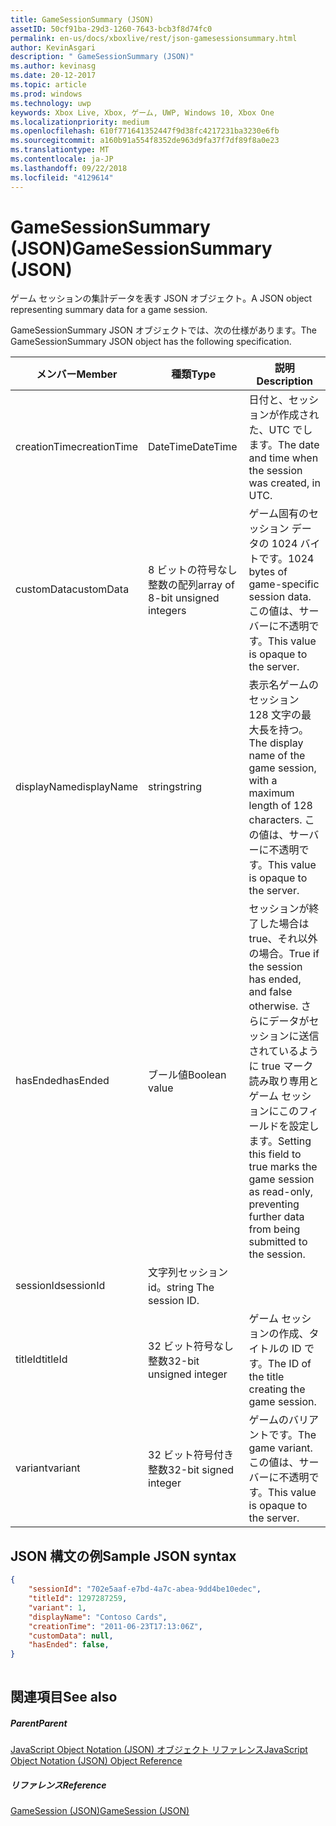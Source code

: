 ```yaml
---
title: GameSessionSummary (JSON)
assetID: 50cf91ba-29d3-1260-7643-bcb3f8d74fc0
permalink: en-us/docs/xboxlive/rest/json-gamesessionsummary.html
author: KevinAsgari
description: " GameSessionSummary (JSON)"
ms.author: kevinasg
ms.date: 20-12-2017
ms.topic: article
ms.prod: windows
ms.technology: uwp
keywords: Xbox Live, Xbox, ゲーム, UWP, Windows 10, Xbox One
ms.localizationpriority: medium
ms.openlocfilehash: 610f771641352447f9d38fc4217231ba3230e6fb
ms.sourcegitcommit: a160b91a554f8352de963d9fa37f7df89f8a0e23
ms.translationtype: MT
ms.contentlocale: ja-JP
ms.lasthandoff: 09/22/2018
ms.locfileid: "4129614"
---
```

# <a name="gamesessionsummary-json"></a><span data-ttu-id="19720-104">GameSessionSummary (JSON)</span><span class="sxs-lookup"><span data-stu-id="19720-104">GameSessionSummary (JSON)</span></span>
<span data-ttu-id="19720-105">ゲーム セッションの集計データを表す JSON オブジェクト。</span><span class="sxs-lookup"><span data-stu-id="19720-105">A JSON object representing summary data for a game session.</span></span> 
<a id="ID4EN"></a>

  
 
<span data-ttu-id="19720-106">GameSessionSummary JSON オブジェクトでは、次の仕様があります。</span><span class="sxs-lookup"><span data-stu-id="19720-106">The GameSessionSummary JSON object has the following specification.</span></span>
 
| <span data-ttu-id="19720-107">メンバー</span><span class="sxs-lookup"><span data-stu-id="19720-107">Member</span></span>| <span data-ttu-id="19720-108">種類</span><span class="sxs-lookup"><span data-stu-id="19720-108">Type</span></span>| <span data-ttu-id="19720-109">説明</span><span class="sxs-lookup"><span data-stu-id="19720-109">Description</span></span>| 
| --- | --- | --- | 
| <span data-ttu-id="19720-110">creationTime</span><span class="sxs-lookup"><span data-stu-id="19720-110">creationTime</span></span>| <span data-ttu-id="19720-111">DateTime</span><span class="sxs-lookup"><span data-stu-id="19720-111">DateTime</span></span>| <span data-ttu-id="19720-112">日付と、セッションが作成された、UTC でします。</span><span class="sxs-lookup"><span data-stu-id="19720-112">The date and time when the session was created, in UTC.</span></span> | 
| <span data-ttu-id="19720-113">customData</span><span class="sxs-lookup"><span data-stu-id="19720-113">customData</span></span>| <span data-ttu-id="19720-114">8 ビットの符号なし整数の配列</span><span class="sxs-lookup"><span data-stu-id="19720-114">array of 8-bit unsigned integers</span></span>| <span data-ttu-id="19720-115">ゲーム固有のセッション データの 1024 バイトです。</span><span class="sxs-lookup"><span data-stu-id="19720-115">1024 bytes of game-specific session data.</span></span> <span data-ttu-id="19720-116">この値は、サーバーに不透明です。</span><span class="sxs-lookup"><span data-stu-id="19720-116">This value is opaque to the server.</span></span> | 
| <span data-ttu-id="19720-117">displayName</span><span class="sxs-lookup"><span data-stu-id="19720-117">displayName</span></span>| <span data-ttu-id="19720-118">string</span><span class="sxs-lookup"><span data-stu-id="19720-118">string</span></span>| <span data-ttu-id="19720-119">表示名ゲームのセッション 128 文字の最大長を持つ。</span><span class="sxs-lookup"><span data-stu-id="19720-119">The display name of the game session, with a maximum length of 128 characters.</span></span> <span data-ttu-id="19720-120">この値は、サーバーに不透明です。</span><span class="sxs-lookup"><span data-stu-id="19720-120">This value is opaque to the server.</span></span> | 
| <span data-ttu-id="19720-121">hasEnded</span><span class="sxs-lookup"><span data-stu-id="19720-121">hasEnded</span></span>| <span data-ttu-id="19720-122">ブール値</span><span class="sxs-lookup"><span data-stu-id="19720-122">Boolean value</span></span>| <span data-ttu-id="19720-123">セッションが終了した場合は true、それ以外の場合。</span><span class="sxs-lookup"><span data-stu-id="19720-123">True if the session has ended, and false otherwise.</span></span> <span data-ttu-id="19720-124">さらにデータがセッションに送信されているように true マーク読み取り専用とゲーム セッションにこのフィールドを設定します。</span><span class="sxs-lookup"><span data-stu-id="19720-124">Setting this field to true marks the game session as read-only, preventing further data from being submitted to the session.</span></span> | 
| <span data-ttu-id="19720-125">sessionId</span><span class="sxs-lookup"><span data-stu-id="19720-125">sessionId</span></span>| <span data-ttu-id="19720-126">文字列セッション id。</span><span class="sxs-lookup"><span data-stu-id="19720-126">string The session ID.</span></span> | 
| <span data-ttu-id="19720-127">titleId</span><span class="sxs-lookup"><span data-stu-id="19720-127">titleId</span></span>| <span data-ttu-id="19720-128">32 ビット符号なし整数</span><span class="sxs-lookup"><span data-stu-id="19720-128">32-bit unsigned integer</span></span>| <span data-ttu-id="19720-129">ゲーム セッションの作成、タイトルの ID です。</span><span class="sxs-lookup"><span data-stu-id="19720-129">The ID of the title creating the game session.</span></span>| 
| <span data-ttu-id="19720-130">variant</span><span class="sxs-lookup"><span data-stu-id="19720-130">variant</span></span>| <span data-ttu-id="19720-131">32 ビット符号付き整数</span><span class="sxs-lookup"><span data-stu-id="19720-131">32-bit signed integer</span></span>| <span data-ttu-id="19720-132">ゲームのバリアントです。</span><span class="sxs-lookup"><span data-stu-id="19720-132">The game variant.</span></span> <span data-ttu-id="19720-133">この値は、サーバーに不透明です。</span><span class="sxs-lookup"><span data-stu-id="19720-133">This value is opaque to the server.</span></span>| 
  
<a id="ID4EID"></a>

 
## <a name="sample-json-syntax"></a><span data-ttu-id="19720-134">JSON 構文の例</span><span class="sxs-lookup"><span data-stu-id="19720-134">Sample JSON syntax</span></span>
 

```json
{
    "sessionId": "702e5aaf-e7bd-4a7c-abea-9dd4be10edec",
    "titleId": 1297287259,
    "variant": 1,
    "displayName": "Contoso Cards",
    "creationTime": "2011-06-23T17:13:06Z",
    "customData": null,
    "hasEnded": false,
}
    
```

  
<a id="ID4ERD"></a>

 
## <a name="see-also"></a><span data-ttu-id="19720-135">関連項目</span><span class="sxs-lookup"><span data-stu-id="19720-135">See also</span></span>
 
<a id="ID4ETD"></a>

 
##### <a name="parent"></a><span data-ttu-id="19720-136">Parent</span><span class="sxs-lookup"><span data-stu-id="19720-136">Parent</span></span> 

[<span data-ttu-id="19720-137">JavaScript Object Notation (JSON) オブジェクト リファレンス</span><span class="sxs-lookup"><span data-stu-id="19720-137">JavaScript Object Notation (JSON) Object Reference</span></span>](atoc-xboxlivews-reference-json.md)

  
<a id="ID4E4D"></a>

 
##### <a name="reference"></a><span data-ttu-id="19720-138">リファレンス</span><span class="sxs-lookup"><span data-stu-id="19720-138">Reference</span></span> 

[<span data-ttu-id="19720-139">GameSession (JSON)</span><span class="sxs-lookup"><span data-stu-id="19720-139">GameSession (JSON)</span></span>](json-gamesession.md)

   